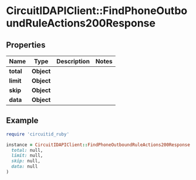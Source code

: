 # CircuitIDAPIClient::FindPhoneOutboundRuleActions200Response

## Properties

| Name | Type | Description | Notes |
| ---- | ---- | ----------- | ----- |
| **total** | **Object** |  |  |
| **limit** | **Object** |  |  |
| **skip** | **Object** |  |  |
| **data** | **Object** |  |  |

## Example

```ruby
require 'circuitid_ruby'

instance = CircuitIDAPIClient::FindPhoneOutboundRuleActions200Response.new(
  total: null,
  limit: null,
  skip: null,
  data: null
)
```

